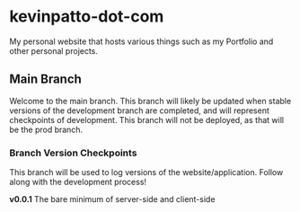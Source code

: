 # kevinpatto-dot-com
My personal website that hosts various things such as my Portfolio and other personal projects.

## Main Branch
Welcome to the main branch. This branch will likely be updated when stable versions of the development branch are completed, and will represent checkpoints of development. This branch will not be deployed, as that will be the prod branch.

### Branch Version Checkpoints
This branch will be used to log versions of the website/application. Follow along with the development process!

**v0.0.1**
The bare minimum of server-side and client-side
